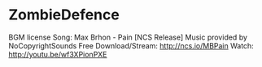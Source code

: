 # ZombieDefence








BGM license
Song: Max Brhon - Pain [NCS Release]
Music provided by NoCopyrightSounds
Free Download/Stream: http://ncs.io/MBPain
Watch: http://youtu.be/wf3XPionPXE
